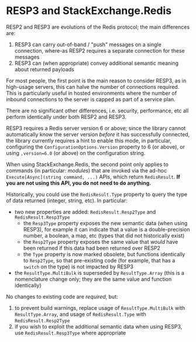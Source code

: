 # RESP3 and StackExchange.Redis

RESP2 and RESP3 are evolutions of the Redis protocol; the main differences are:

1. RESP3 can carry out-of-band / "push" messages on a single connection, where-as RESP2 requires a separate connection for these messages
2. RESP3 can (when appropriate) convey additional semantic meaning about returned payloads

For most people, the first point is the main reason to consider RESP3, as in high-usage servers, this can halve the number of connections required.
This is particularly useful in hosted environments where the number of inbound connections to the server is capped as part of a service plan.

There are no significant other differences, i.e. security, performance, etc all perform identically under both RESP2 and RESP3.

RESP3 requires a Redis server version 6 or above; since the library cannot automatically know the server version *before* it has successfully connected,
the library currently requires a hint to enable this mode, in particular, configuring the `ConfigurationOptions.Version` property to 6 (or above), or using
`,version=6.0` (or above) on the configuration string.

When using StackExchange.Redis, the second point only applies to commands (in particular: *modules*) that are invoked via the ad-hoc
`Execute[Async](string command, ...)` APIs, which return `RedisResult`. **If you are not using this API, you do not need to do anything.**

Historically, you could use the `RedisResult.Type` property to query the type of data returned (integer, string, etc). In particular:

- two new properties are added: `RedisResult.Resp2Type` and `RedisResult.Resp3Type`
  - the `Resp3Type` property exposes the new semantic data (when using RESP3), for example it can indicate that a value is a double-precision number, a boolean, a map, etc (types that did not historically exist)
  - the `Resp2Type` property exposes the same value that *would* have been returned if this data had been returned over RESP2
  - the `Type` property is now marked obsolete, but functions identically to `Resp2Type`, so that pre-existing code (for example, that has a `switch` on the type) is not impacted by RESP3
- the `ResultType.MultiBulk` is superseded by `ResultType.Array` (this is a nomenclature change only; they are the same value and function identically)

No changes to existing code are *required*, but:

1. to prevent build warnings, replace usage of `ResultType.MultiBulk` with `ResultType.Array`, and usage of `RedisResult.Type` with `RedisResult.Resp2Type`
2. if you wish to exploit the additional semantic data when using RESP3, use `RedisResult.Resp3Type` where appropriate